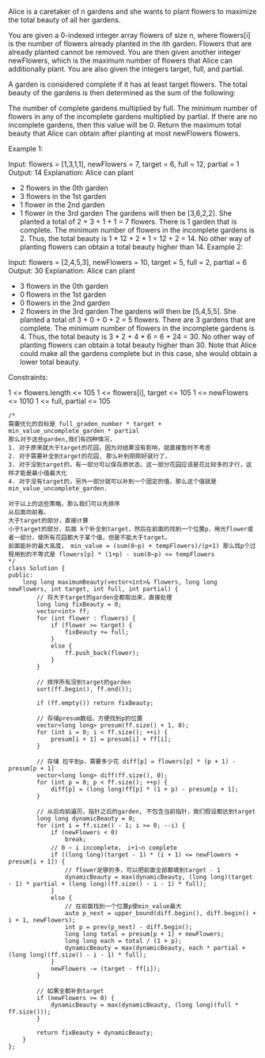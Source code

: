 Alice is a caretaker of n gardens and she wants to plant flowers to maximize the total beauty of all her gardens.

You are given a 0-indexed integer array flowers of size n, where flowers[i] is the number of flowers already planted in the ith garden. Flowers that are already planted cannot be removed. You are then given another integer newFlowers, which is the maximum number of flowers that Alice can additionally plant. You are also given the integers target, full, and partial.

A garden is considered complete if it has at least target flowers. The total beauty of the gardens is then determined as the sum of the following:

The number of complete gardens multiplied by full.
The minimum number of flowers in any of the incomplete gardens multiplied by partial. If there are no incomplete gardens, then this value will be 0.
Return the maximum total beauty that Alice can obtain after planting at most newFlowers flowers.

 

Example 1:

Input: flowers = [1,3,1,1], newFlowers = 7, target = 6, full = 12, partial = 1
Output: 14
Explanation: Alice can plant
- 2 flowers in the 0th garden
- 3 flowers in the 1st garden
- 1 flower in the 2nd garden
- 1 flower in the 3rd garden
The gardens will then be [3,6,2,2]. She planted a total of 2 + 3 + 1 + 1 = 7 flowers.
There is 1 garden that is complete.
The minimum number of flowers in the incomplete gardens is 2.
Thus, the total beauty is 1 * 12 + 2 * 1 = 12 + 2 = 14.
No other way of planting flowers can obtain a total beauty higher than 14.
Example 2:

Input: flowers = [2,4,5,3], newFlowers = 10, target = 5, full = 2, partial = 6
Output: 30
Explanation: Alice can plant
- 3 flowers in the 0th garden
- 0 flowers in the 1st garden
- 0 flowers in the 2nd garden
- 2 flowers in the 3rd garden
The gardens will then be [5,4,5,5]. She planted a total of 3 + 0 + 0 + 2 = 5 flowers.
There are 3 gardens that are complete.
The minimum number of flowers in the incomplete gardens is 4.
Thus, the total beauty is 3 * 2 + 4 * 6 = 6 + 24 = 30.
No other way of planting flowers can obtain a total beauty higher than 30.
Note that Alice could make all the gardens complete but in this case, she would obtain a lower total beauty.
 

Constraints:

1 <= flowers.length <= 105
1 <= flowers[i], target <= 105
1 <= newFlowers <= 1010
1 <= full, partial <= 105

```
/*
需要优化的目标是 full_graden_number * target + min_value_uncomplete_garden * partial
那么对于这些garden,我们有四种情况，
1. 对于原来就大于target的花园，因为对结果没有影响，就直接暂时不考虑
2. 对于需要补全到target的花园, 那么补到刚刚好就行了，
3. 对于没到target的，有一部分可以保存原状态，这一部分花园应该是花比较多的才行，这样才能是最小值最大化
4. 对于没有target的，另外一部分就可以补到一个固定的值，那么这个值就是 min_value_uncomplete_garden.

对于以上的这些策略，那么我们可以先排序
从后面向前看。
大于target的部分，直接计算
小于target的部分，后面 k个补全到target，然后在前面的找到一个位置p，用光flower或者一部分，使所有花园都大于某个值，但是不能大于target。
前面能补的最大高度， min_value = (sum(0~p) + tempFlowers)/(p+1) 那么找p个过程用到的不等式是 flowers[p] * (1+p) - sum(0~p) <= tempFlowers
*/
class Solution {
public:
    long long maximumBeauty(vector<int>& flowers, long long newFlowers, int target, int full, int partial) {
        // 将大于target的garden全都取出来，直接处理
        long long fixBeauty = 0;
        vector<int> ff;
        for (int flower : flowers) {
            if (flower >= target) {
                fixBeauty += full;
            }
            else {
                ff.push_back(flower);
            }
        }
        
        // 排序所有没到target的garden
        sort(ff.begin(), ff.end());
        
        if (ff.empty()) return fixBeauty;
        
        // 存储presum数组，方便找到p的位置
        vector<long long> presum(ff.size() + 1, 0);
        for (int i = 0; i < ff.size(); ++i) {
            presum[i + 1] = presum[i] + ff[i];
        }
        
        // 存储 拉平到p，需要多少花 diff[p] = flowers[p] * (p + 1) - presum[p + 1]
        vector<long long> diff(ff.size(), 0);
        for (int p = 0; p < ff.size(); ++p) {
            diff[p] = (long long)ff[p] * (1 + p) - presum[p + 1];  
        }
        
        // 从后向前遍历，指针之后的garden, 不包含当前指针，我们假设都达到target
        long long dynamicBeauty = 0;
        for (int i = ff.size() - 1; i >= 0; --i) {
            if (newFlowers < 0)
                break;
            // 0 ~ i incomplete， i+1~n complete
            if ((long long)(target - 1) * (i + 1) <= newFlowers + presum[i + 1]) {
                // flower足够的多，可以把前面全部都填到target - 1
                dynamicBeauty = max(dynamicBeauty, (long long)(target - 1) * partial + (long long)(ff.size() - i - 1) * full);
            }
            else {
                // 在前面找到一个位置p使min_value最大
                auto p_next = upper_bound(diff.begin(), diff.begin() + i + 1, newFlowers);
                int p = prev(p_next) - diff.begin();
                long long total = presum[p + 1] + newFlowers;
                long long each = total / (1 + p);
                dynamicBeauty = max(dynamicBeauty, each * partial + (long long)(ff.size() - i - 1) * full);
            }
            newFlowers -= (target - ff[i]);
        }
        
        // 如果全都补到target
        if (newFlowers >= 0) {
            dynamicBeauty = max(dynamicBeauty, (long long)(full * ff.size()));
        }
        
        return fixBeauty + dynamicBeauty;
    }
};
```
